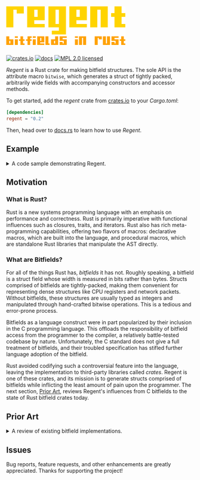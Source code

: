 # ![Regent. Bitfields in Rust.](resources/logo-subtitle@0.5x.png)

[![crates.io](https://img.shields.io/crates/v/regent)](https://crates.io/crates/regent)
[![docs](https://docs.rs/regent/badge.svg)](https://docs.rs/regent)
[![MPL 2.0 licensed](https://img.shields.io/github/license/norepimorphism/regent)](./LICENSE)

*Regent* is a Rust crate for making bitfield structures. The sole API is the attribute macro `bitwise`, which generates a struct of tightly packed, arbitrarily wide fields with accompanying constructors and accessor methods.

To get started, add the *regent* crate from [crates.io](https://crates.io) to your *Cargo.toml*:

```toml
[dependencies]
regent = "0.2"
```

Then, head over to [docs.rs] to learn how to use *Regent*.

[docs.rs]: https://docs.rs/regent/latest/regent

## Example

<details>
<summary>A code sample demonstrating Regent.</summary>
<br>

The struct definition

```rust
/// A frobnicator.
#[regent::bitwise(width = 32)]
pub struct Frobnicator {
    /// Foo.
    #[constant = 500]
    pub foo: u10,
    /// Bar.
    pub bar: u8,
    /// Baz.
    pub baz: (bool, u4),
    /// Qux.
    pub qux: [u3; 3],
}
```

roughly expands to the following. (Function bodies are omitted for brevity.)

```rust
/// A frobnicator.
#[repr(transparent)]
pub struct Frobnicator(u32);

impl Frobnicator {
    /// Constructs a new `Frobnicator` field-by-field.
    pub fn new(foo: u16, bar: u8, baz: (bool, u8), qux: [u8; 3]) -> Self {/* ... */}

    /// Foo.
    pub const fn foo() -> u16 { 500 }
    /// Bar.
    pub fn bar(&self) -> u8 {/* ... */}
    /// Baz.
    pub fn baz(&self) -> (bool, u8) {/* ... */}
    /// Qux.
    pub fn qux(&self) -> [u8; 3] {/* ... */}

    /// Assigns a new value to the [`bar`] field.
    ///
    /// [`bar`]: Self::bar
    pub fn set_bar(&mut self, field: u8) {/* ... */}
    /// Assigns a new value to the [`baz`] field.
    ///
    /// [`baz`]: Self::baz
    pub fn set_baz(&mut self, field: (bool, u8)) {/* ... */}
    /// Assigns a new value to the [`qux`] field.
    ///
    /// [`qux`]: Self::qux
    pub fn set_qux(&mut self, field: [u8; 3]) {/* ... */}
}

impl regent::Bitwise for Frobnicator {
    const WIDTH: usize = 32;
    type Repr = u32;

    unsafe fn from_repr_unchecked(repr: Self::Repr) -> Self {/* ... */}
    fn from_repr_checked(repr: Self::Repr) -> Option<Self> {/* ... */}
    fn to_repr(&self) -> Self::Repr {/* ... */}
}

impl regent::BitwiseExt for Frobnicator {
    const REPR_WIDTH: usize = 32;
}
```

</details>

## Motivation

### What is Rust?

Rust is a new systems programming language with an emphasis on performance and correctness. Rust is primarily imperative with functional influences such as closures, traits, and iterators. Rust also has rich meta-programming capabilities, offering two flavors of macros: declarative macros, which are built into the language, and procedural macros, which are standalone Rust libraries that manipulate the AST directly.

### What are Bitfields?

For all of the things Rust has, *bitfields* it has not. Roughly speaking, a bitfield is a struct field whose width is measured in bits rather than bytes. Structs comprised of bitfields are tightly-packed, making them convenient for representing dense structures like CPU registers and network packets. Without bitfields, these structures are usually typed as integers and manipulated through hand-crafted bitwise operations. This is a tedious and error-prone process.

Bitfields as a language construct were in part popularized by their inclusion in the C programming language. This offloads the responsibility of bitfield access from the programmer to the compiler, a relatively battle-tested codebase by nature. Unfortunately, the C standard does not give a full treatment of bitfields, and their troubled specification has stifled further language adoption of the bitfield.

Rust avoided codifying such a controversial feature into the language, leaving the implementation to third-party libraries called *crates*. Regent is one of these crates, and its mission is to generate structs comprised of bitfields while inflicting the least amount of pain upon the programmer. The next section, [Prior Art](#prior-art), reviews Regent's influences from C bitfields to the state of Rust bitfield crates today.

## Prior Art

<details>
<summary>A review of existing bitfield implementations.</summary>
<br>

### Bitfields in C

C bitfields are formed by a type, identifier, and width:

```c
struct frobnicator {
    unsigned foo: 10;
    unsigned bar: 8;
    _Bool baz_0: 1;
    unsigned baz_1: 4;
    unsigned qux_0: 3;
    unsigned qux_1: 3;
    unsigned qux_2: 3;
};
```

This syntax is *friendly*:

- It is very similar to that of regular struct fields, with the only difference being the <code>:&nbsp;<em>width</em></code> suffix. This syntactical similarity complements the conceptual similarity between bitfields and regular struct fields, and as a practical matter, it flattens the learning curve of the new syntax.
- It plays into the programmer's intuitions. "Hidden information" such as the position and order of bitfields is *encoded* in the position and order of the bitfield declarations themselves.

And you would be forgiven for assuming a good syntax begets a good feature. Unfortunately, many important properties of C bitfields are implementation-defined, undefined, or unspecified, rendering them non-portable at best and dangerous at worst. To name a few:

- The claim that bitfields are ordered according to their declarations is only partly true. C structs are divided into one or more *allocation units*, and the order of bitfields inside an allocation unit is implementation-defined. If, and only if, this order is in the same direction as that of the units themselves, will the order of bitfields correspond to the order of bitfield declarations.
- It is implementation-defined as to whether bitfields may straddle (cross) unit boundaries. If not, padding will be inserted, making the struct no longer tightly-packed.
- The alignment of allocation units is unspecified. This is important if bitfields can straddle unit boundaries, in which case it determines how much padding is inserted.
- It is impossible to specify the backing storage, or internal representation, of a struct comprised of bitfields, nor is there any way to guarantee at compile-time that such a struct is of a particular width or size.
- The allowed types of a bitfield are implementation-defined *with the exception of* `int`, `signed int`, `unsigned int`, and `_Bool`, which are always allowed. Notably, arrays of these types are not explicitly allowed.

</details>

## Issues

Bug reports, feature requests, and other enhancements are greatly appreciated. Thanks for supporting the project!
